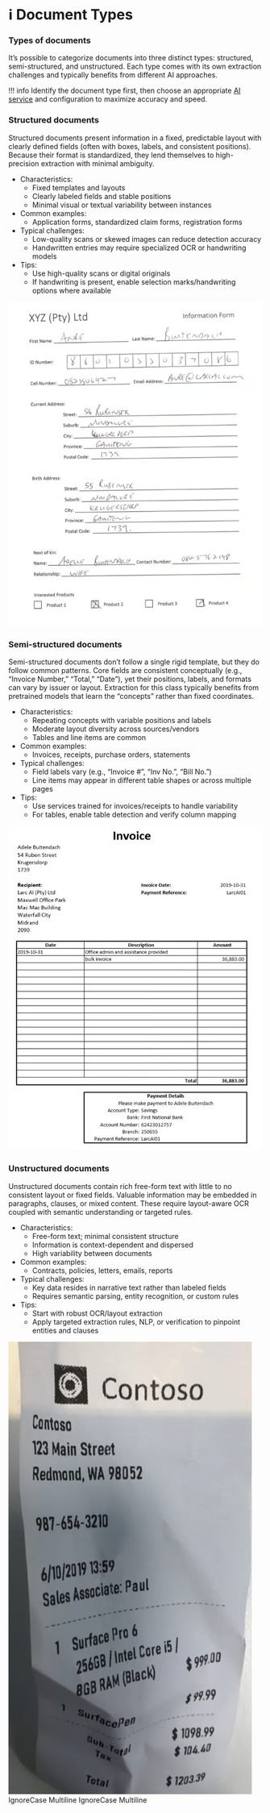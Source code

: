 # ℹ️ Document Types

### Types of documents

It’s possible to categorize documents into three distinct types: structured, semi-structured, and unstructured. Each type comes with its own extraction challenges and typically benefits from different AI approaches.

!!! info
    Identify the document type first, then choose an appropriate [AI service](https://0.0.0.0/services/) and configuration to maximize accuracy and speed.

### Structured documents

Structured documents present information in a fixed, predictable layout with clearly defined fields (often with boxes, labels, and consistent positions). Because their format is standardized, they lend themselves to high-precision extraction with minimal ambiguity.

* Characteristics:
  * Fixed templates and layouts
  * Clearly labeled fields and stable positions
  * Minimal visual or textual variability between instances
* Common examples:
  * Application forms, standardized claim forms, registration forms
* Typical challenges:
  * Low-quality scans or skewed images can reduce detection accuracy
  * Handwritten entries may require specialized OCR or handwriting models
* Tips:
  * Use high-quality scans or digital originals
  * If handwriting is present, enable selection marks/handwriting options where available

![](../assets/image.png)
### Semi-structured documents

Semi-structured documents don’t follow a single rigid template, but they do follow common patterns. Core fields are consistent conceptually (e.g., “Invoice Number,” “Total,” “Date”), yet their positions, labels, and formats can vary by issuer or layout. Extraction for this class typically benefits from pretrained models that learn the “concepts” rather than fixed coordinates.

* Characteristics:
  * Repeating concepts with variable positions and labels
  * Moderate layout diversity across sources/vendors
  * Tables and line items are common
* Common examples:
  * Invoices, receipts, purchase orders, statements
* Typical challenges:
  * Field labels vary (e.g., “Invoice #”, “Inv No.”, “Bill No.”)
  * Line items may appear in different table shapes or across multiple pages
* Tips:
  * Use services trained for invoices/receipts to handle variability
  * For tables, enable table detection and verify column mapping

![](../assets/image%20%281%29.png)
### Unstructured documents

Unstructured documents contain rich free-form text with little to no consistent layout or fixed fields. Valuable information may be embedded in paragraphs, clauses, or mixed content. These require layout-aware OCR coupled with semantic understanding or targeted rules.

* Characteristics:
  * Free-form text; minimal consistent structure
  * Information is context-dependent and dispersed
  * High variability between documents
* Common examples:
  * Contracts, policies, letters, emails, reports
* Typical challenges:
  * Key data resides in narrative text rather than labeled fields
  * Requires semantic parsing, entity recognition, or custom rules
* Tips:
  * Start with robust OCR/layout extraction
  * Apply targeted extraction rules, NLP, or verification to pinpoint entities and clauses

![](../assets/image%20%282%29.png)
 IgnoreCase Multiline IgnoreCase Multiline


